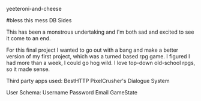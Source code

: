 yeeteroni-and-cheese

#bless this mess
DB Sides

This has been a monstrous undertaking and I'm both sad and excited to see it come to an end. 

For this final project I wanted to go out with a bang and make a better version of my first
project, which was a turned based rpg game. I figured I had more than a week, I could go hog wild.
I love top-down old-school rpgs, so it made sense.

Third party apps used:
BestHTTP
PixelCrusher's Dialogue System

User Schema:
Username
Password
Email
GameState



